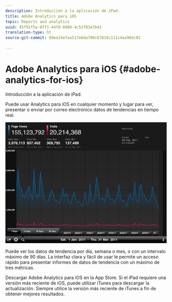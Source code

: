 ```yaml
---
description: Introducción a la aplicación de iPad.
title: Adobe Analytics para iOS
topic: Reports and analytics
uuid: 45f91f5a-8ff1-44f0-8880-4c52f03a7b42
translation-type: ht
source-git-commit: 99ee24efaa517e8da700c67818c111c4aa90dc02

---
```



# Adobe Analytics para iOS {#adobe-analytics-for-ios}

Introducción a la aplicación de iPad.

Puede usar Analytics para iOS en cualquier momento y lugar para ver, presentar o enviar por correo electrónico datos de tendencias en tiempo real.

![](assets/ipad.png)

Puede ver los datos de tendencia por día, semana o mes, o con un intervalo máximo de 90 días. La interfaz clara y fácil de usar le permite un acceso rápido para presentar informes de datos de tendencia con un máximo de tres métricas.

Descargar Adobe Analytics para iOS en la App Store. Si el iPad requiere una versión más reciente de iOS, puede utilizar iTunes para descargar la actualización. Siempre utilice la versión más reciente de iTunes a fin de obtener mejores resultados.
